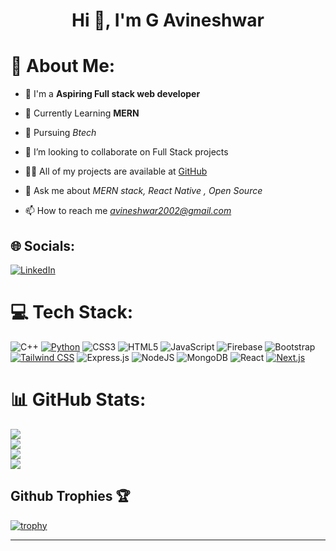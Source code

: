 <h1 align="center">Hi 👋, I'm G Avineshwar</h1> 
<h3 align="start"></h3>

# 💫 About Me:

- 🔭 I'm a <b> Aspiring Full stack  web developer </b>
  
- 🌱 Currently Learning <b> MERN </b>

- 🌱 Pursuing  *Btech*
  
- 👯 I’m looking to collaborate on Full Stack projects

- 👨‍💻 All of my projects are available at [GitHub](https://github.com/GAVINESHWAR/)

- 💬 Ask me about *MERN stack, React Native , Open Source*

- 📫 How to reach me *avineshwar2002@gmail.com*





## 🌐 Socials:
[![LinkedIn](https://img.shields.io/badge/LinkedIn-%230077B5.svg?logo=linkedin&logoColor=white)](https://www.linkedin.com/in/avineshwarg/)

# 💻 Tech Stack:
![C++](https://img.shields.io/badge/c++-%2300599C.svg?style=for-the-badge&logo=c%2B%2B&logoColor=white) [![Python](https://img.shields.io/badge/python-%2314354C.svg?style=for-the-badge&logo=python&logoColor=white)](https://www.python.org/) ![CSS3](https://img.shields.io/badge/css3-%231572B6.svg?style=for-the-badge&logo=css3&logoColor=white) ![HTML5](https://img.shields.io/badge/html5-%23E34F26.svg?style=for-the-badge&logo=html5&logoColor=white) ![JavaScript](https://img.shields.io/badge/javascript-%23323330.svg?style=for-the-badge&logo=javascript&logoColor=%23F7DF1E) ![Firebase](https://img.shields.io/badge/firebase-%23039BE5.svg?style=for-the-badge&logo=firebase) ![Bootstrap](https://img.shields.io/badge/bootstrap-%23563D7C.svg?style=for-the-badge&logo=bootstrap&logoColor=white) [![Tailwind CSS](https://img.shields.io/badge/tailwindcss-%231a202c.svg?style=for-the-badge&logo=tailwind-css&logoColor=38b2ac)](https://tailwindcss.com/) ![Express.js](https://img.shields.io/badge/express.js-%23404d59.svg?style=for-the-badge&logo=express&logoColor=%2361DAFB) ![NodeJS](https://img.shields.io/badge/node.js-6DA55F?style=for-the-badge&logo=node.js&logoColor=white) ![MongoDB](https://img.shields.io/badge/MongoDB-%234ea94b.svg?style=for-the-badge&logo=mongodb&logoColor=white) ![React](https://img.shields.io/badge/react-%2320232a.svg?style=for-the-badge&logo=react&logoColor=%2361DAFB) [![Next.js](https://img.shields.io/badge/next.js-%23000000.svg?style=for-the-badge&logo=next.js&logoColor=white)](https://nextjs.org/)
# 📊 GitHub Stats:
![](https://komarev.com/ghpvc/?username=Hemu21&abbreviated=true) <br/>
![](https://github-readme-stats.vercel.app/api?username=GAVINESHWAR&theme=dark&hide_border=false&include_all_commits=true&count_private=true)<br/>
![](https://github-readme-streak-stats.herokuapp.com/?user=GAVINESHWAR&theme=dark&hide_border=false)<br/>
![](https://github-readme-stats.vercel.app/api/top-langs/?username=GAVINESHWAR&theme=dark&hide_border=false&include_all_commits=true&count_private=true&layout=compact)

###

<h2>Github Trophies 🏆</h2>

[![trophy](https://github-profile-trophy.vercel.app/?username=GAVINESHWAR&theme=onedark)](https://github.com/ryo-ma/github-profile-trophy)

---
